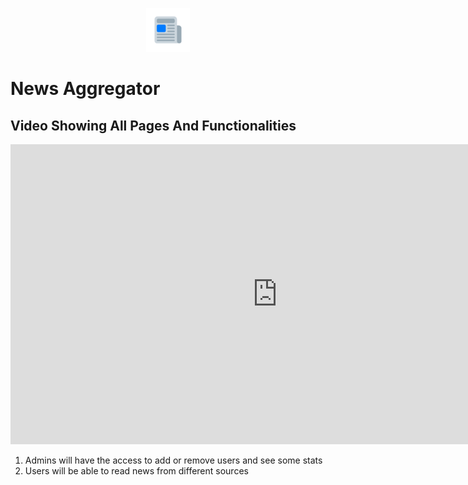 <p align="center"><img src="images/favicon.ico"></p>

# News Aggregator

## Video Showing All Pages And Functionalities
<iframe width="853" height="480" src="https://www.youtube.com/embed/91s_3lOZfVQ" frameborder="0" allow="accelerometer; autoplay; clipboard-write; encrypted-media; gyroscope; picture-in-picture" allowfullscreen></iframe>

1. Admins will have the access to add or remove users and see some stats
2. Users will be able to read news from different sources